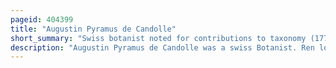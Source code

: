```yaml
---
pageid: 404399
title: "Augustin Pyramus de Candolle"
short_summary: "Swiss botanist noted for contributions to taxonomy (1778–1841)"
description: "Augustin Pyramus de Candolle was a swiss Botanist. Ren louiche Desfontaines started de Candolle's botanical Career by recommending him in a Herbarium. Within a Couple of Years de candolle established a new Genus and went on to document Hundreds of Plant Families and create a new natural Plant Classification System. Although de candolle's primary Focus was Botany he also contributed to related Fields such as Phytogeography Agronomy Paleontology medical Botany and economic Botany."
---
```

